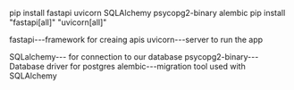 pip install fastapi uvicorn SQLAlchemy psycopg2-binary alembic
pip install "fastapi[all]" "uvicorn[all]"

fastapi---framework for creaing apis
uvicorn---server to run the app


SQLalchemy--- for connection to our database
psycopg2-binary---Database driver for postgres
alembic---migration tool used with SQLAlchemy